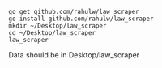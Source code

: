 ```
go get github.com/rahulw/law_scraper
go install github.com/rahulw/law_scraper
mkdir ~/Desktop/law_scraper
cd ~/Desktop/law_scraper
law_scraper
```

Data should be in Desktop/law_scraper
